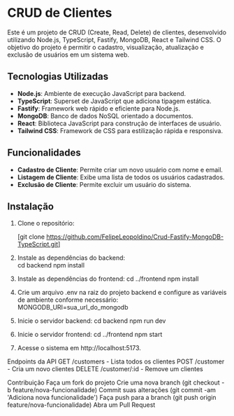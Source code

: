 # CRUD de Clientes

Este é um projeto de CRUD (Create, Read, Delete) de clientes, desenvolvido utilizando Node.js, TypeScript, Fastify, MongoDB, React e Tailwind CSS. O objetivo do projeto é permitir o cadastro, visualização, atualização e exclusão de usuários em um sistema web.

## Tecnologias Utilizadas

- **Node.js**: Ambiente de execução JavaScript para backend.
- **TypeScript**: Superset de JavaScript que adiciona tipagem estática.
- **Fastify**: Framework web rápido e eficiente para Node.js.
- **MongoDB**: Banco de dados NoSQL orientado a documentos.
- **React**: Biblioteca JavaScript para construção de interfaces de usuário.
- **Tailwind CSS**: Framework de CSS para estilização rápida e responsiva.

## Funcionalidades

- **Cadastro de Cliente**: Permite criar um novo usuário com nome e email.
- **Listagem de Cliente**: Exibe uma lista de todos os usuários cadastrados.
- **Exclusão de Cliente**: Permite excluir um usuário do sistema.

## Instalação

1. Clone o repositório:

   [git clone https://github.com/FelipeLeopoldino/Crud-Fastify-MongoDB-TypeScript.git]

2. Instale as dependências do backend:   
  cd backend
  npm install

3. Instale as dependências do frontend:
  cd ../frontend
  npm install

4. Crie um arquivo .env na raiz do projeto backend e configure as variáveis de ambiente conforme necessário:
   MONGODB_URI=sua_url_do_mongodb

5. Inicie o servidor backend:
  cd backend
  npm run dev

6. Inicie o servidor frontend:
  cd ../frontend
  npm start

7. Acesse o sistema em http://localhost:5173.

Endpoints da API
GET /customers - Lista todos os clientes
POST /customer - Cria um novo clientes
DELETE /customer/:id - Remove um clientes


Contribuição
Faça um fork do projeto
Crie uma nova branch (git checkout -b feature/nova-funcionalidade)
Commit suas alterações (git commit -am 'Adiciona nova funcionalidade')
Faça push para a branch (git push origin feature/nova-funcionalidade)
Abra um Pull Request


